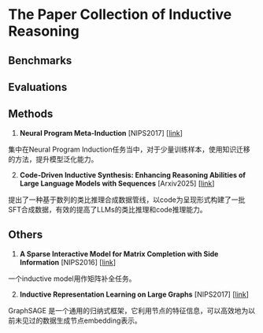 # The Paper Collection of Inductive Reasoning

## Benchmarks
## Evaluations

## Methods

1.  **Neural Program Meta-Induction** [NIPS2017] [[link](https://arxiv.org/pdf/1710.04157)]

集中在Neural Program Induction任务当中，对于少量训练样本，使用知识迁移的方法，提升模型泛化能力。

2. **Code-Driven Inductive Synthesis: Enhancing Reasoning Abilities of Large Language Models with Sequences** [Arxiv2025] [[link](https://arxiv.org/abs/2503.13109)]

提出了一种基于数列的类比推理合成数据管线，以code为呈现形式构建了一批SFT合成数据，有效的提高了LLMs的类比推理和code推理能力。
   
## Others

1. **A Sparse Interactive Model for Matrix Completion with Side Information** [NIPS2016] [[link](https://papers.nips.cc/paper_files/paper/2016/file/093b60fd0557804c8ba0cbf1453da22f-Paper.pdf)]
  
一个inductive model用作矩阵补全任务。
   
2. **Inductive Representation Learning on Large Graphs** [NIPS2017] [[link](https://arxiv.org/pdf/1706.02216)]

GraphSAGE 是一个通用的归纳式框架，它利用节点的特征信息，可以高效地为以前未见过的数据生成节点embedding表示。
